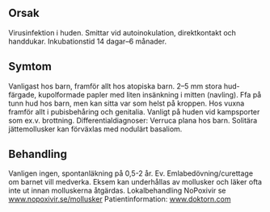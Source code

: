 ## Orsak

Virusinfektion i huden. Smittar vid autoinokulation, direktkontakt och handdukar. Inkubationstid 14 dagar–6 månader.

## Symtom

Vanligast hos barn, framför allt hos atopiska barn. 2–5 mm stora hud-färgade, kupolformade papler med liten insänkning i mitten (navling). Ffa på tunn hud hos barn, men kan sitta var som helst på kroppen. Hos vuxna framför allt i pubisbehåring och genitalia. Vanligt på huden vid kampsporter som ex.v. brottning.
Differentialdiagnoser: Verruca plana hos barn. Solitära jättemollusker kan förväxlas med nodulärt basaliom.

## Behandling

Vanligen ingen, spontanläkning på 0,5-2 år. Ev. Emlabedövning/curettage om barnet vill medverka. Eksem kan underhållas av mollusker och läker ofta inte ut innan molluskerna åtgärdas.
Lokalbehandling NoPoxivir se www.nopoxivir.se/mollusker
Patientinformation: www.doktorn.com

